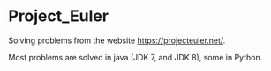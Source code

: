 # Project_Euler

Solving problems from the website https://projecteuler.net/.

Most problems are solved in java (JDK 7, and JDK 8), some in Python. 
